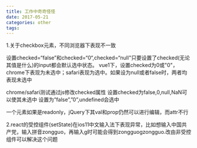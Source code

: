 ```yaml
---
title: 工作中奇奇怪怪
date: 2017-05-21
categories: other
tags: 
---
```


1.关于checkbox元素，不同浏览器下表现不一致

设置checked=“false”和checked=“0“,checked=“null"只要设置了checked(无论其值是什么)的input都会默认选中状态。
vue1下，设置checked为0或"0"，chrome下表现为未选中；safari表现为选中。如果设为null或者false时，两者均表现未选中

chrome/safari测试通过js修改checked属性
设置checked为false,0,null,NaN可以使其未选中
设置为”false”,”0”,undefined会选中

一个元素如果是readonly，jQuery下其val和prop仍然可以进行编辑，而attr不行

2.react的受控组件(setState)在ios11中文输入法下表现异常，比如想输入中国共产党，输入拼音zongguo，再输入g时可能会得到zongguogzongguo.改由非受控组件可以解决这个问题